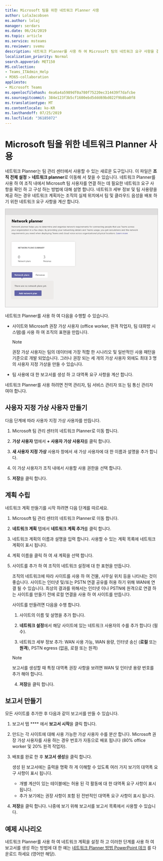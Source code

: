 ```yaml
---
title: Microsoft 팀을 위한 네트워크 Planner 사용
author: LolaJacobsen
ms.author: lolaj
manager: serdars
ms.date: 06/24/2019
ms.topic: article
ms.service: msteams
ms.reviewer: svemu
description: 네트워크 Planner를 사용 하 여 Microsoft 팀의 네트워크 요구 사항을 결정 하는 방법을 알아봅니다.
localization_priority: Normal
search.appverid: MET150
MS.collection:
- Teams_ITAdmin_Help
- M365-collaboration
appliesto:
- Microsoft Teams
ms.openlocfilehash: 4ea6a4a5989df0a780f75220ec314439f7dafcbe
ms.sourcegitcommit: 384e123f3b5cf1600ebd5ddd69bd022f9b8ba0f8
ms.translationtype: MT
ms.contentlocale: ko-KR
ms.lasthandoff: 07/25/2019
ms.locfileid: "36185072"
---
```

# <a name="use-the-network-planner-for-microsoft-teams"></a>Microsoft 팀을 위한 네트워크 Planner 사용

네트워크 Planner는 팀 관리 센터에서 사용할 수 있는 새로운 도구입니다. 이 파일은 **조직 전체 설정** > **네트워크 planner**로 이동해 서 찾을 수 있습니다. 네트워크 Planner를 사용 하 여 조직 내에서 Microsoft 팀 사용자를 연결 하는 데 필요한 네트워크 요구 사항을 확인 하 고 구성 하는 방법에 대해 설명 합니다. 네트워크 세부 정보 및 팀 사용량을 제공 하는 경우 네트워크 계획자는 조직의 실제 위치에서 팀 및 클라우드 음성을 배포 하기 위한 네트워크 요구 사항을 계산 합니다.

![네트워크 Planner 스크린샷](media/network-planner.png)

네트워크 Planner를 사용 하 여 다음을 수행할 수 있습니다.

- 사이트와 Microsoft 권장 가상 사용자 (office worker, 원격 작업자, 팀 대화방 시스템)를 사용 하 여 조직의 표현을 만듭니다.

    > [!NOTE]
    > 권장 가상 사용자는 팀의 데이터에 가장 적합 한 시나리오 및 일반적인 사용 패턴을 기준으로 개발 되었습니다. 그러나 권장 되는 세 개의 가상 사용자 외에도 최대 3 명의 사용자 지정 가상을 만들 수 있습니다.

- 팀 사용에 대 한 보고서를 생성 하 고 대역폭 요구 사항을 계산 합니다.

네트워크 Planner를 사용 하려면 전역 관리자, 팀 서비스 관리자 또는 팀 통신 관리자 여야 합니다.

## <a name="create-a-custom-persona"></a>사용자 지정 가상 사용자 만들기

다음 단계에 따라 사용자 지정 가상 사용자를 만듭니다.

1. Microsoft 팀 관리 센터의 네트워크 Planner로 이동 합니다.

2. **가상 사용자** 탭에서 **+ 사용자 가상 사용자**를 클릭 합니다. 

3. **새 사용자 지정 가상** 사용자 창에서 새 가상 사용자에 대 한 이름과 설명을 추가 합니다.

4. 이 가상 사용자가 조직 내에서 사용할 사용 권한을 선택 합니다.

5. **저장**을 클릭 합니다.

## <a name="build-your-plan"></a>계획 수립

네트워크 계획 만들기를 시작 하려면 다음 단계를 따르세요.

1. Microsoft 팀 관리 센터의 네트워크 Planner로 이동 합니다.

2. **네트워크 계획** 탭에서 **네트워크 계획 추가**를 클릭 합니다.

3. 네트워크 계획의 이름과 설명을 입력 합니다. 사용할 수 있는 계획 목록에 네트워크 계획이 표시 됩니다.

4. 계획 이름을 클릭 하 여 새 계획을 선택 합니다.

5. 사이트를 추가 하 여 조직의 네트워크 설정에 대 한 표현을 만듭니다.

    조직의 네트워크에 따라 사이트를 사용 하 여 건물, 사무실 위치 등을 나타내는 것이 좋습니다. 사이트는 인터넷 및/또는 PSTN 연결 공유를 허용 하기 위해 WAN에 연결 될 수 있습니다. 최상의 결과를 위해서는 인터넷 이나 PSTN에 원격으로 연결 하는 사이트를 만들기 전에 로컬 연결을 사용 하 여 사이트를 만듭니다.

    사이트를 만들려면 다음을 수행 합니다.

    1. 사이트의 이름 및 설명을 추가 합니다.

    2. **네트워크 설정**에서 해당 사이트에 있는 네트워크 사용자의 수를 추가 합니다 (필수).

    3. 네트워크 세부 정보 추가: WAN 사용 가능, WAN 용량, 인터넷 송신 (**로컬** 또는 **원격**), PSTN egress (없음, 로컬 또는 원격)

      > [!NOTE]
      > 보고서를 생성할 때 특정 대역폭 권장 사항을 보려면 WAN 및 인터넷 용량 번호를 추가 해야 합니다.

    4. **저장**을 클릭 합니다.

## <a name="create-a-report"></a>보고서 만들기

모든 사이트를 추가한 후 다음과 같이 보고서를 만들 수 있습니다.

1. 보고서 탭 **** 에서 **보고서 시작**을 클릭 합니다.

2. 만드는 각 사이트에 대해 사용 가능한 가상 사용자 수를 분산 합니다. Microsoft 권장 가상 사용자를 사용 하는 경우 번호가 자동으로 배포 됩니다 (80% office worker 및 20% 원격 작업자).

3. 배포를 완료 한 후 **보고서 생성**을 클릭 합니다.

    생성 된 보고서에는 출력을 명확 하 게 이해할 수 있도록 여러 가지 보기의 대역폭 요구 사항이 표시 됩니다.
    - 개별 계산이 있는 테이블에는 허용 된 각 활동에 대 한 대역폭 요구 사항이 표시 됩니다.
    - 추가 보기에는 권장 사항이 포함 된 전반적인 대역폭 요구 사항이 표시 됩니다.

4. **저장**을 클릭 합니다. 나중에 보기 위해 보고서를 보고서 목록에서 사용할 수 있습니다.

## <a name="example-scenario"></a>예제 시나리오

네트워크 Planner를 사용 하 여 네트워크 계획을 설정 하 고 이러한 단계를 사용 하 여 보고서를 생성 하는 방법에 대 한 예는 [네트워크 Planner 방법 PowerPoint 데크](https://github.com/MicrosoftDocs/OfficeDocs-SkypeForBusiness/blob/live/Teams/downloads/network-planner-how-to.pptx?raw=true) 를 다운로드 하세요 (영어만 해당).
